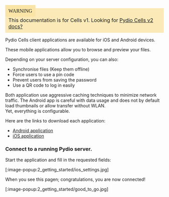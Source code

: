 <div style="background-color: #fbe9b7;font-size: 16px;">
<span style="background-color: #fae4a6;padding: 10px;font-family: FuturaT-Demi;">WARNING</span>
<span style="padding: 10px;display: inline-block;">This documentation is for Cells v1. Looking for <a href="https://pydio.com/en/docs/cells/v2/quick-start">Pydio Cells v2 docs?</a></span>
</div>

Pydio Cells client applications are available for iOS and Android devices.

These mobile applications allow you to browse and preview your files.

Depending on your server configuration, you can also:

- Synchronise files (Keep them offline)  
- Force users to use a pin code  
- Prevent users from saving the password  
- Use a QR code to log in easily  

Both application use aggressive caching techniques to minimize network traffic. The Android app is  careful with data usage and does not by default load thumbnails or allow transfer without WLAN.  
Yet, everything is configurable.

Here are the links to download each application:

- [Android application](https://play.google.com/store/apps/details?id=com.pydio.android.cells&hl=en)
- [iOS application](https://itunes.apple.com/fr/app/pydio-pro/id1109419882?mt=8)

### Connect to a running Pydio server.

Start the application and fill in the requested fields:

[:image-popup:2_getting_started/ios_settings.jpg]

When you see this pagen; congratulations, you are now connected!

[:image-popup:2_getting_started/good_to_go.jpg]